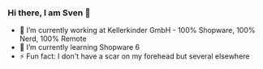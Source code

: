 ### Hi there, I am Sven 👋

<!--
![Twitter URL](https://img.shields.io/twitter/url?color=1ca0f1&label=Zwaen91&logo=twitter&style=for-the-badge&url=https%3A%2F%2Ftwitter.com%2FZwaen91)
![LinkedIn URL](https://img.shields.io/twitter/url?color=0A66C2&label=Contact%20me&logo=linkedin&style=for-the-badge&url=https%3A%2F%2Fwww.linkedin.com%2Fin%2Frico-herwig-3068b7169%2F%3Flipi%3Durn%253Ali%253Apage%253Ad_flagship3_feed%253B7TnjG26iS2WJDaltvsMfPg%253D%253D)
-->
- 🔭 I’m currently working at Kellerkinder GmbH - 100% Shopware, 100% Nerd, 100% Remote
- 🌱 I’m currently learning Shopware 6
- ⚡ Fun fact: I don't have a scar on my forehead but several elsewhere

<!--## My Stats
[![Anurag's GitHub stats](https://github-readme-stats.vercel.app/api?username=Zwaen91&show_icons=true)](https://github.com/anuraghazra/github-readme-stats)

[![Top Langs](https://github-readme-stats.vercel.app/api/top-langs/?username=Zwaen91)](https://github.com/anuraghazra/github-readme-stats)
-->

<!--
**Zwaen91/Zwaen91** is a ✨ _special_ ✨ repository because its `README.md` (this file) appears on your GitHub profile.

Here are some ideas to get you started:

- 👯 I’m looking to collaborate on ...
- 🤔 I’m looking for help with ...
- 💬 Ask me about ...
- 📫 How to reach me: ...
- 😄 Pronouns: ...
-->
